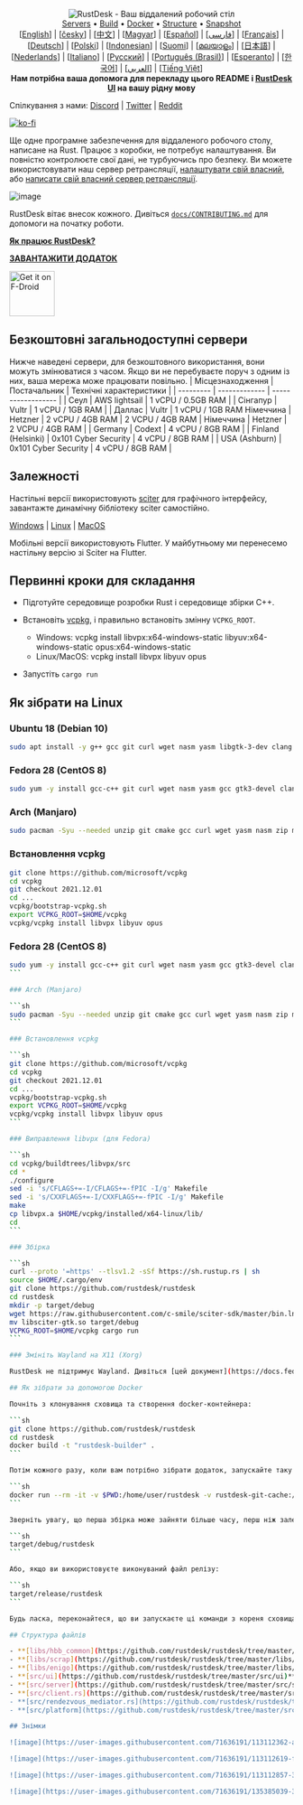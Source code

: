 <p align="center">
  <img src="../res/logo-header.svg" alt="RustDesk - Ваш віддалений робочий стіл"><br>
  <a href="#free-public-servers">Servers</a> •
  <a href="#raw-steps-to-build">Build</a> •
  <a href="#how-to-build-with-docker">Docker</a> •
  <a href="#file-structure">Structure</a> •
  <a href="#snapshot">Snapshot</a><br>
  [<a href="../README.md">English</a>] | [<a href="README-CS.md">česky</a>] | [<a href="README-ZH.md">中文</a>] | [<a href="README-HU.md">Magyar</a>] | [<a href="README-ES.md">Español</a>] | [<a href="README-FA.md">فارسی</a>] | [<a href="README-FR.md">Français</a>] | [<a href="README-DE.md">Deutsch</a>] | [<a href="README-PL.md">Polski</a>] | [<a href="README-ID.md">Indonesian</a>] | [<a href="README-FI.md">Suomi</a>] | [<a href="README-ML.md">മലയാളം</a>] | [<a href="README-JP.md">日本語</a>] | [<a href="README-NL.md">Nederlands</a>] | [<a href="README-IT.md">Italiano</a>] | [<a href="README-RU.md">Русский</a>] | [<a href="README-PTBR.md">Português (Brasil)</a>] | [<a href="README-EO.md">Esperanto</a>] | [<a href="README-KR.md">한국어</a>] | [<a href="README-AR.md">العربي</a>] | [<a href="README-VN.md">Tiếng Việt</a>]<br>
  <b>Нам потрібна ваша допомога для перекладу цього README і <a href="https://github.com/rustdesk/rustdesk/tree/master/src/rustdesk/tree/master/src/lang">RustDesk UI</a> на вашу рідну мову</B>
</p>

Спілкування з нами: [Discord](https://discord.gg/nDceKgxnkV) | [Twitter](https://twitter.com/rustdesk) | [Reddit](https://www.reddit.com/r/rustdesk)

[![ko-fi](https://ko-fi.com/img/githubbutton_sm.svg)](https://ko-fi.com/I2I04VU09)

Ще одне програмне забезпечення для віддаленого робочого столу, написане на Rust. Працює з коробки, не потребує налаштування. Ви повністю контролюєте свої дані, не турбуючись про безпеку. Ви можете використовувати наш сервер ретрансляції, [налаштувати свій власний](https://rustdesk.com/server), або [написати свій власний сервер ретрансляції](https://github.com/rustdesk/rustdesk-server-demo).

![image](https://user-images.githubusercontent.com/71636191/171661982-430285f0-2e12-4b1d-9957-4a58e375304d.png)

RustDesk вітає внесок кожного. Дивіться [`docs/CONTRIBUTING.md`](CONTRIBUTING.md) для допомоги на початку роботи.

[**Як працює RustDesk?**](https://github.com/rustdesk/rustdesk/wiki/How-does-RustDesk-work%3F)

[**ЗАВАНТАЖИТИ ДОДАТОК**](https://github.com/rustdesk/rustdesk/releases)

[<img src="https://fdroid.gitlab.io/artwork/badge/get-it-on.png" alt="Get it on F-Droid" height="80">](https://f-droid.org/en/packages/com.carriez.flutter_hbb)

## Безкоштовні загальнодоступні сервери

Нижче наведені сервери, для безкоштовного використання, вони можуть змінюватися з часом. Якщо ви не перебуваєте поруч з одним із них, ваша мережа може працювати повільно.
| Місцезнаходження | Постачальник | Технічні характеристики |
| --------- | ------------- | ------------------ |
| Сеул | AWS lightsail | 1 vCPU / 0.5GB RAM |
| Сінгапур | Vultr | 1 vCPU / 1GB RAM |
| Даллас | Vultr | 1 vCPU / 1GB RAM
Німеччина | Hetzner | 2 vCPU / 4GB RAM | 2 VCPU / 4GB RAM | Німеччина | Hetzner | 2 VCPU / 4GB RAM |
| Germany | Codext | 4 vCPU / 8GB RAM |
| Finland (Helsinki) | 0x101 Cyber Security | 4 vCPU / 8GB RAM |
| USA (Ashburn) | 0x101 Cyber Security | 4 vCPU / 8GB RAM |

## Залежності

Настільні версії використовують [sciter](https://sciter.com/) для графічного інтерфейсу, завантажте динамічну бібліотеку sciter самостійно.

[Windows](https://raw.githubusercontent.com/c-smile/sciter-sdk/master/bin.win/x64/sciter.dll) |
[Linux](https://raw.githubusercontent.com/c-smile/sciter-sdk/master/bin.lnx/x64/libsciter-gtk.so) |
[MacOS](https://raw.githubusercontent.com/c-smile/sciter-sdk/master/bin.osx/libsciter.dylib)

Мобільні версії використовують Flutter. У майбутньому ми перенесемо настільну версію зі Sciter на Flutter.

## Первинні кроки для складання

- Підготуйте середовище розробки Rust і середовище збірки C++.

- Встановіть [vcpkg](https://github.com/microsoft/vcpkg), і правильно встановіть змінну `VCPKG_ROOT`.

  - Windows: vcpkg install libvpx:x64-windows-static libyuv:x64-windows-static opus:x64-windows-static
  - Linux/MacOS: vcpkg install libvpx libyuv opus

- Запустіть `cargo run`

## Як зібрати на Linux 

### Ubuntu 18 (Debian 10)

```sh
sudo apt install -y g++ gcc git curl wget nasm yasm libgtk-3-dev clang libxcb-randr0-dev libxdo-dev libxfixes-dev libxcb-shape0-dev libxcb-xfixes0-dev libasound2-dev libpulse-dev cmake
```

### Fedora 28 (CentOS 8)

```sh
sudo yum -y install gcc-c++ git curl wget nasm yasm gcc gtk3-devel clang libxcb-devel libxdo-devel libXfixes-devel pulseaudio-libs-devel cmake alsa-lib-devel
```

### Arch (Manjaro)

```sh
sudo pacman -Syu --needed unzip git cmake gcc curl wget yasm nasm zip make pkg-config clang gtk3 xdotool libxcb libxfixes alsa-lib pipewire
```

### Встановлення vcpkg

```sh
git clone https://github.com/microsoft/vcpkg
cd vcpkg
git checkout 2021.12.01
cd ...
vcpkg/bootstrap-vcpkg.sh
export VCPKG_ROOT=$HOME/vcpkg
vcpkg/vcpkg install libvpx libyuv opus
```

### Fedora 28 (CentOS 8)

````sh
sudo yum -y install gcc-c++ git curl wget nasm yasm gcc gtk3-devel clang libxcb-devel libxdo-devel libXfixes-devel pulseaudio-libs-devel cmake alsa-lib-devel
```

### Arch (Manjaro)

```sh
sudo pacman -Syu --needed unzip git cmake gcc curl wget yasm nasm zip make pkg-config clang gtk3 xdotool libxcb libxfixes alsa-lib pipewire
```

### Встановлення vcpkg

```sh
git clone https://github.com/microsoft/vcpkg
cd vcpkg
git checkout 2021.12.01
cd ...
vcpkg/bootstrap-vcpkg.sh
export VCPKG_ROOT=$HOME/vcpkg
vcpkg/vcpkg install libvpx libyuv opus
```

### Виправлення libvpx (для Fedora)

```sh
cd vcpkg/buildtrees/libvpx/src
cd *
./configure
sed -i 's/CFLAGS+=-I/CFLAGS+=-fPIC -I/g' Makefile
sed -i 's/CXXFLAGS+=-I/CXXFLAGS+=-fPIC -I/g' Makefile
make
cp libvpx.a $HOME/vcpkg/installed/x64-linux/lib/
cd
```

### Збірка

```sh
curl --proto '=https' --tlsv1.2 -sSf https://sh.rustup.rs | sh
source $HOME/.cargo/env
git clone https://github.com/rustdesk/rustdesk
cd rustdesk
mkdir -p target/debug
wget https://raw.githubusercontent.com/c-smile/sciter-sdk/master/bin.lnx/x64/libsciter-gtk.so
mv libsciter-gtk.so target/debug
VCPKG_ROOT=$HOME/vcpkg cargo run
```

### Змініть Wayland на X11 (Xorg)

RustDesk не підтримує Wayland. Дивіться [цей документ](https://docs.fedoraproject.org/en-US/quick-docs/configuring-xorg-as-default-gnome-session/) для налаштування Xorg як сеансу GNOME за замовчуванням.

## Як зібрати за допомогою Docker

Почніть з клонування сховища та створення docker-контейнера:

```sh
git clone https://github.com/rustdesk/rustdesk
cd rustdesk
docker build -t "rustdesk-builder" .
```

Потім кожного разу, коли вам потрібно зібрати додаток, запускайте таку команду:

```sh
docker run --rm -it -v $PWD:/home/user/rustdesk -v rustdesk-git-cache:/home/user/.cargo/git -v rustdesk-registry-cache:/home/user/.cargo/registry -e PUID="$(id -u)" -e PGID="$(id -g)" rustdesk-builder
```

Зверніть увагу, що перша збірка може зайняти більше часу, перш ніж залежності будуть кешовані, але наступні збірки будуть виконуватися швидше. Крім того, якщо вам потрібно вказати інші аргументи для команди збірки, ви можете зробити це в кінці команди у змінній `<OPTIONAL-ARGS>`. Наприклад, якщо ви хочете створити оптимізовану версію, ви маєте запустити наведену вище команду і в кінці рядка додати `--release`. Отриманий виконуваний файл буде доступний у цільовій папці вашої системи і може бути запущений за допомогою:

```sh
target/debug/rustdesk
```

Або, якщо ви використовуєте виконуваний файл релізу:

```sh
target/release/rustdesk
```

Будь ласка, переконайтеся, що ви запускаєте ці команди з кореня сховища RustDesk, інакше додаток не зможе знайти необхідні ресурси. Також зверніть увагу, що інші cargo підкоманди, такі як `install` або `run`, наразі не підтримуються цим методом, оскільки вони будуть встановлювати або запускати програму всередині контейнера, а не на хості.

## Структура файлів

- **[libs/hbb_common](https://github.com/rustdesk/rustdesk/tree/master/libs/hbb_common)**: відеокодек, конфіг, обгортка tcp/udp, protobuf, функції fs для передавання файлів і деякі інші службові функції
- **[libs/scrap](https://github.com/rustdesk/rustdesk/tree/master/libs/scrap)**: захоплення екрана
- **[libs/enigo](https://github.com/rustdesk/rustdesk/tree/master/libs/enigo)**: специфічне для платформи керування клавіатурою/мишею
- **[src/ui](https://github.com/rustdesk/rustdesk/tree/master/src/ui)**: графічний інтерфейс користувача
- **[src/server](https://github.com/rustdesk/rustdesk/tree/master/src/server)**: сервіси аудіо/буфера обміну/вводу/відео та мережевих підключень
- **[src/client.rs](https://github.com/rustdesk/rustdesk/tree/master/src/client.rs)**: однорангове з'єднання
- **[src/rendezvous_mediator.rs](https://github.com/rustdesk/rustdesk/tree/master/src/rendezvous_mediator.rs)**: зв'яжіться з [rustdesk-server](https://github.com/rustdesk/rustdesk-server), дочекайтеся віддаленого прямого (обхід TCP NAT) або ретрансльованого з'єднання
- **[src/platform](https://github.com/rustdesk/rustdesk/tree/master/src/platform)**: специфічний для платформи код

## Знімки

![image](https://user-images.githubusercontent.com/71636191/113112362-ae4deb80-923b-11eb-957d-ff88daad4f06.png)

![image](https://user-images.githubusercontent.com/71636191/113112619-f705a480-923b-11eb-911d-97e984ef52b6.png)

![image](https://user-images.githubusercontent.com/71636191/113112857-3fbd5d80-923c-11eb-9836-768325faf906.png)

![image](https://user-images.githubusercontent.com/71636191/135385039-38fdbd72-379a-422d-b97f-33df71fb1cec.png)
